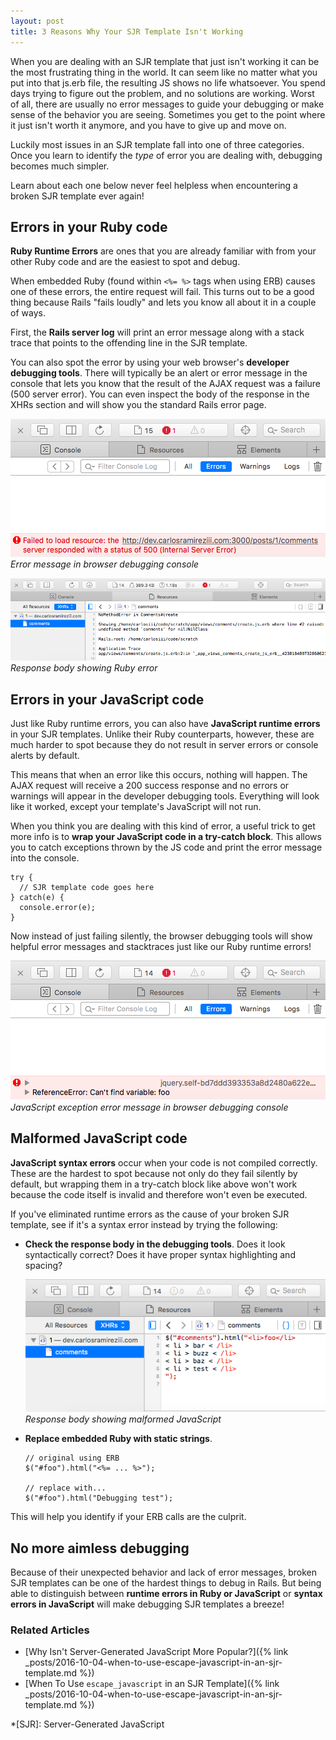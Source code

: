 ```yaml
---
layout: post
title: 3 Reasons Why Your SJR Template Isn't Working
---
```


When you are dealing with an SJR template that just isn't working it can be the most frustrating thing in the world.
It can seem like no matter what you put into that js.erb file, the resulting JS shows no life whatsoever. 
You spend days trying to figure out the problem, and no solutions are working.
Worst of all, there are usually no error messages to guide your debugging or make sense of the behavior you are seeing. 
Sometimes you get to the point where it just isn't worth it anymore, and you have to give up and move on. 

<!-- more -->

Luckily most issues in an SJR template fall into one of three categories. 
Once you learn to identify the *type* of error you are dealing with, debugging becomes much simpler.

Learn about each one below never feel helpless when encountering a broken SJR template ever again! 

## Errors in your Ruby code

**Ruby Runtime Errors** are ones that you are already familiar with from your other Ruby code and are the easiest to spot and debug.

When embedded Ruby (found within `<%= %>` tags when using ERB) causes one of these errors, the entire request will fail.
This turns out to be a good thing because Rails "fails loudly" and lets you know all about it in a couple of ways. 

First, the **Rails server log** will print an error message along with a stack trace that points to the offending line in the SJR template.

You can also spot the error by using your web browser's **developer debugging tools**. 
There will typically be an alert or error message in the console that lets you know that the result of the AJAX request was a failure (500 server error).
You can even inspect the body of the response in the XHRs section and will show you the standard Rails error page. 

![Rails SJR Ruby Runtime Error - Developer Debugging Console](/assets/rails_sjr_ruby_runtime_error.png)
*Error message in browser debugging console*

![Rails SJR Ruby Runtime Error - Response Body](/assets/rails_sjr_ruby_runtime_error_2.png)
*Response body showing Ruby error*

## Errors in your JavaScript code

Just like Ruby runtime errors, you can also have **JavaScript runtime errors** in your SJR templates. 
Unlike their Ruby counterparts, however, these are much harder to spot because they do not result in server errors or console alerts by default.

This means that when an error like this occurs, nothing will happen.
The AJAX request will receive a 200 success response and no errors or warnings will appear in the developer debugging tools.
Everything will look like it worked, except your template's JavaScript will not run.

When you think you are dealing with this kind of error, a useful trick to get more info is to **wrap your JavaScript code in a try-catch block**. 
This allows you to catch exceptions thrown by the JS code and print the error message into the console.

    try { 
      // SJR template code goes here 
    } catch(e) { 
      console.error(e); 
    }

Now instead of just failing silently, the browser debugging tools will show helpful error messages and stacktraces just like our Ruby runtime errors!

![Rails SJR JavaScript Runtime Error - Try-Catch in Console](/assets/rails_sjr_javascript_runtime_error.png)
*JavaScript exception error message in browser debugging console*

## Malformed JavaScript code

**JavaScript syntax errors** occur when your code is not compiled correctly. 
These are the hardest to spot because not only do they fail silently by default, but wrapping them in a try-catch block like above won't work because the code itself is invalid and therefore won't even be executed.  

If you've eliminated runtime errors as the cause of your broken SJR template, see if it's a syntax error instead by trying the following:

* **Check the response body in the debugging tools**. 
  Does it look syntactically correct? Does it have proper syntax highlighting and spacing? 
  
  ![Rails SJR JavaScript Syntax Error - Response Body](/assets/rails_sjr_javascript_syntax_error.png)
  *Response body showing malformed JavaScript*

* **Replace embedded Ruby with static strings**.
  
  ```
  // original using ERB
  $("#foo").html("<%= ... %>");

  // replace with...
  $("#foo").html("Debugging test");
  ```
This will help you identify if your ERB calls are the culprit. 

## No more aimless debugging

Because of their unexpected behavior and lack of error messages, broken SJR templates can be one of the hardest things to debug in Rails.
But being able to distinguish between **runtime errors in Ruby or JavaScript** or **syntax errors in JavaScript** will make debugging SJR templates a breeze!

### Related Articles

- [Why Isn't Server-Generated JavaScript More Popular?]({% link
  _posts/2016-10-04-when-to-use-escape-javascript-in-an-sjr-template.md %})
- [When To Use `escape_javascript` in an SJR Template]({% link
  _posts/2016-10-04-when-to-use-escape-javascript-in-an-sjr-template.md %})

*[SJR]: Server-Generated JavaScript
